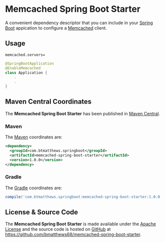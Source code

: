 Memcached Spring Boot Starter
=============================

A convenient dependency descriptor that you can include in your [Spring
Boot](http://projects.spring.io/spring-boot/) appication to configure a
[Memcached](http://memcached.org/) client.
 
Usage
-----

```
memcached.servers=
```

```java
@SpringBootApplication
@EnableMemcached
class Application {
    .
    .
}
```

Maven Central Coordinates
-------------------------

The **Memcached Spring Boot Starter** has been published in 
[Maven Central](http://search.maven.org).

### Maven

The [Maven](http://maven.apache.org/) coordinates are:

```xml
<dependency>
  <groupId>com.btmatthews.springboot</groupId>
  <artifactId>memcached-spring-boot-starter</artifactId>
  <version>1.0.0</version>
</dependency>
```

### Gradle

The [Gradle](http://gradle.org/) coordinates are:

```groovy
compile('com.btmatthews.springboot:memcached-spring-boot-starter:1.0.0')
```

License & Source Code
---------------------
The **Memcached Spring Boot Starter** is made available under the 
[Apache License](http://www.apache.org/licenses/LICENSE-2.0.html)
and the source code is hosted on [GitHub](http://github.com) at 
https://github.com/bmatthews68/memcached-spring-boot-starter.